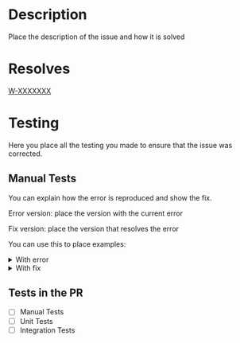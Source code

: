 # Description
Place the description of the issue and how it is solved

# Resolves
[W-XXXXXXX](link)

# Testing
Here you place all the testing you made to ensure that the issue was corrected.

## Manual Tests
You can explain how the error is reproduced and show the fix.

Error version: place the version with the current error

Fix version: place the version that resolves the error

You can use this to place examples:

<details>
<summary> With error </summary>
<p>
Some code you want to place
</p>
</details>

<details>
<summary> With fix </summary>
<p>
Some code you want to place
</p>
</details>

## Tests in the PR
- [ ] Manual Tests
- [ ] Unit Tests
- [ ] Integration Tests
